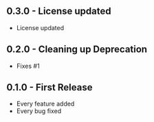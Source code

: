 ## 0.3.0 - License updated
* License updated

## 0.2.0 - Cleaning up Deprecation
* Fixes #1

## 0.1.0 - First Release
* Every feature added
* Every bug fixed
